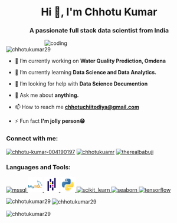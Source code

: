 <h1 align="center">Hi 👋, I'm Chhotu Kumar</h1>
<h3 align="center">A passionate full stack data scientist from India</h3>

<img align="right" alt="coding" width="400" src="https://media.tenor.com/qJ5evVs-_uUAAAAC/coding.gif">

<p align="left"> <img src="https://komarev.com/ghpvc/?username=chhotukumar29&label=Profile%20views&color=0e75b6&style=flat" alt="chhotukumar29" /> </p>

- 🔭 I’m currently working on **Water Quality Prediction, Omdena**

- 🌱 I’m currently learning **Data Science and Data Analytics.**

- 🤝 I’m looking for help with **Data Science Documention**

- 💬 Ask me about **anything.**

- 📫 How to reach me **chhotuchiitodiya@gmail.com**

- ⚡ Fun fact **I'm jolly person😁**

<h3 align="left">Connect with me:</h3>
<p align="left">
<a href="https://linkedin.com/in/chhotu-kumar-004190197" target="blank"><img align="center" src="https://raw.githubusercontent.com/rahuldkjain/github-profile-readme-generator/master/src/images/icons/Social/linked-in-alt.svg" alt="chhotu-kumar-004190197" height="30" width="40" /></a>
<a href="https://kaggle.com/chhotukuamr" target="blank"><img align="center" src="https://raw.githubusercontent.com/rahuldkjain/github-profile-readme-generator/master/src/images/icons/Social/kaggle.svg" alt="chhotukuamr" height="30" width="40" /></a>
<a href="https://instagram.com/therealbabuji" target="blank"><img align="center" src="https://raw.githubusercontent.com/rahuldkjain/github-profile-readme-generator/master/src/images/icons/Social/instagram.svg" alt="therealbabuji" height="30" width="40" /></a>
</p>

<h3 align="left">Languages and Tools:</h3>
<p align="left"> <a href="https://www.microsoft.com/en-us/sql-server" target="_blank" rel="noreferrer"> <img src="https://www.svgrepo.com/show/303229/microsoft-sql-server-logo.svg" alt="mssql" width="40" height="40"/> </a> <a href="https://www.mysql.com/" target="_blank" rel="noreferrer"> <img src="https://raw.githubusercontent.com/devicons/devicon/master/icons/mysql/mysql-original-wordmark.svg" alt="mysql" width="40" height="40"/> </a> <a href="https://pandas.pydata.org/" target="_blank" rel="noreferrer"> <img src="https://raw.githubusercontent.com/devicons/devicon/2ae2a900d2f041da66e950e4d48052658d850630/icons/pandas/pandas-original.svg" alt="pandas" width="40" height="40"/> </a> <a href="https://www.python.org" target="_blank" rel="noreferrer"> <img src="https://raw.githubusercontent.com/devicons/devicon/master/icons/python/python-original.svg" alt="python" width="40" height="40"/> </a> <a href="https://scikit-learn.org/" target="_blank" rel="noreferrer"> <img src="https://upload.wikimedia.org/wikipedia/commons/0/05/Scikit_learn_logo_small.svg" alt="scikit_learn" width="40" height="40"/> </a> <a href="https://seaborn.pydata.org/" target="_blank" rel="noreferrer"> <img src="https://seaborn.pydata.org/_images/logo-mark-lightbg.svg" alt="seaborn" width="40" height="40"/> </a> <a href="https://www.tensorflow.org" target="_blank" rel="noreferrer"> <img src="https://www.vectorlogo.zone/logos/tensorflow/tensorflow-icon.svg" alt="tensorflow" width="40" height="40"/> </a> </p>

<p><img align="left" src="https://github-readme-stats.vercel.app/api/top-langs?username=chhotukumar29&show_icons=true&locale=en&layout=compact" alt="chhotukumar29" /></p>

<p>&nbsp;<img align="center" src="https://github-readme-stats.vercel.app/api?username=chhotukumar29&show_icons=true&locale=en" alt="chhotukumar29" /></p>

<p><img align="center" src="https://github-readme-streak-stats.herokuapp.com/?user=chhotukumar29&" alt="chhotukumar29" /></p>
